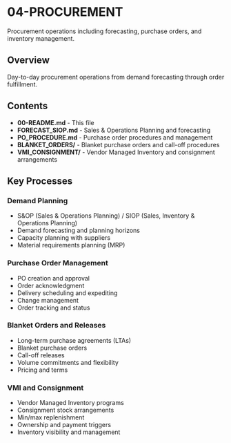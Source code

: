 # 04-PROCUREMENT

Procurement operations including forecasting, purchase orders, and inventory management.

## Overview

Day-to-day procurement operations from demand forecasting through order fulfillment.

## Contents

- **00-README.md** - This file
- **FORECAST_SIOP.md** - Sales & Operations Planning and forecasting
- **PO_PROCEDURE.md** - Purchase order procedures and management
- **BLANKET_ORDERS/** - Blanket purchase orders and call-off procedures
- **VMI_CONSIGNMENT/** - Vendor Managed Inventory and consignment arrangements

## Key Processes

### Demand Planning
- S&OP (Sales & Operations Planning) / SIOP (Sales, Inventory & Operations Planning)
- Demand forecasting and planning horizons
- Capacity planning with suppliers
- Material requirements planning (MRP)

### Purchase Order Management
- PO creation and approval
- Order acknowledgment
- Delivery scheduling and expediting
- Change management
- Order tracking and status

### Blanket Orders and Releases
- Long-term purchase agreements (LTAs)
- Blanket purchase orders
- Call-off releases
- Volume commitments and flexibility
- Pricing and terms

### VMI and Consignment
- Vendor Managed Inventory programs
- Consignment stock arrangements
- Min/max replenishment
- Ownership and payment triggers
- Inventory visibility and management

